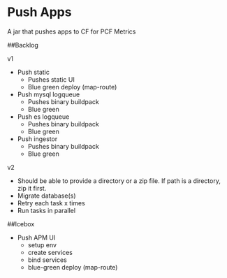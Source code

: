 # Push Apps

A jar that pushes apps to CF for PCF Metrics

##Backlog

v1
* Push static
    * Pushes static UI
    * Blue green deploy (map-route)
* Push mysql logqueue
    * Pushes binary buildpack
    * Blue green
* Push es logqueue
    * Pushes binary buildpack
    * Blue green
* Push ingestor
    * Pushes binary buildpack
    * Blue green

v2
* Should be able to provide a directory or a zip file. If path is a directory, zip it first.
* Migrate database(s)
* Retry each task x times
* Run tasks in parallel

##Icebox
* Push APM UI
    * setup env
    * create services
    * bind services
    * blue-green deploy (map-route)